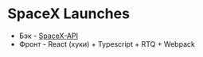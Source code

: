 # SpaceX Launches

* Бэк - [SpaceX-API](https://github.com/r-spacex/SpaceX-API)
* Фронт - React (хуки) + Typescript + RTQ + Webpack